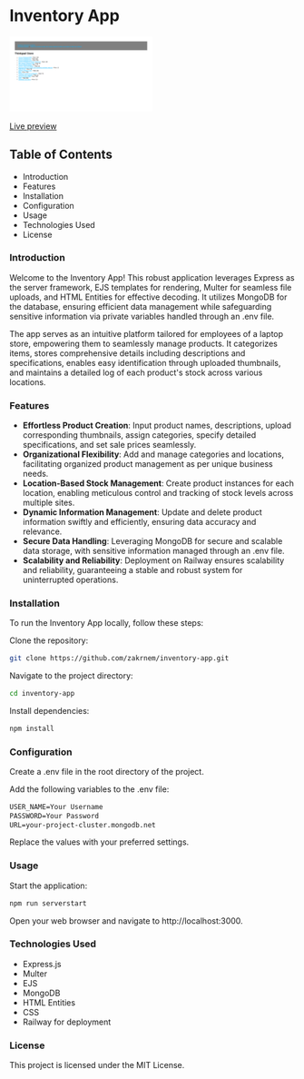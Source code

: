 # Inventory App

[<img src="./public/images/snapshot.png" alt="Page snapshot" width="50%">](https://inventory-app-production-5781.up.railway.app)

[Live preview](https://inventory-app-production-5781.up.railway.app)

## Table of Contents

- Introduction
- Features
- Installation
- Configuration
- Usage
- Technologies Used
- License

### Introduction

Welcome to the Inventory App! This robust application leverages Express as the server framework, EJS templates for rendering, Multer for seamless file uploads, and HTML Entities for effective decoding. It utilizes MongoDB for the database, ensuring efficient data management while safeguarding sensitive information via private variables handled through an .env file.

The app serves as an intuitive platform tailored for employees of a laptop store, empowering them to seamlessly manage products. It categorizes items, stores comprehensive details including descriptions and specifications, enables easy identification through uploaded thumbnails, and maintains a detailed log of each product's stock across various locations.

### Features

- **Effortless Product Creation**: Input product names, descriptions, upload corresponding thumbnails, assign categories, specify detailed specifications, and set sale prices seamlessly.
- **Organizational Flexibility**: Add and manage categories and locations, facilitating organized product management as per unique business needs.
- **Location-Based Stock Management**: Create product instances for each location, enabling meticulous control and tracking of stock levels across multiple sites.
- **Dynamic Information Management**: Update and delete product information swiftly and efficiently, ensuring data accuracy and relevance.
- **Secure Data Handling**: Leveraging MongoDB for secure and scalable data storage, with sensitive information managed through an .env file.
- **Scalability and Reliability**: Deployment on Railway ensures scalability and reliability, guaranteeing a stable and robust system for uninterrupted operations.

### Installation

To run the Inventory App locally, follow these steps:

Clone the repository:

```bash
git clone https://github.com/zakrnem/inventory-app.git
```

Navigate to the project directory:

```bash
cd inventory-app
```

Install dependencies:

```bash
npm install
```

### Configuration

Create a .env file in the root directory of the project.

Add the following variables to the .env file:

```env
USER_NAME=Your Username
PASSWORD=Your Password
URL=your-project-cluster.mongodb.net
```

Replace the values with your preferred settings.

### Usage

Start the application:

```bash
npm run serverstart
```

Open your web browser and navigate to http://localhost:3000.

### Technologies Used

- Express.js
- Multer
- EJS
- MongoDB
- HTML Entities
- CSS
- Railway for deployment

### License

This project is licensed under the MIT License.
